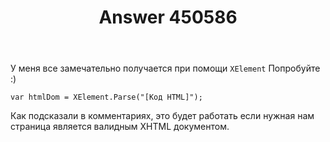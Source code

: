 ﻿---
title: "Answer 450586"
se.owner.user_id: 188906
se.owner.display_name: "iRumba"
se.owner.link: "https://ru.stackoverflow.com/users/188906/irumba"
se.answer_id: 450586
se.question_id: 420354
se.post_type: answer
se.score: -4
se.is_accepted: False
---
<p>У меня все замечательно получается при помощи <code>XElement</code>
Попробуйте :)</p>

<pre><code>var htmlDom = XElement.Parse("[Код HTML]");
</code></pre>

<p>Как подсказали в комментариях, это будет работать если нужная нам страница является валидным XHTML документом.</p>
